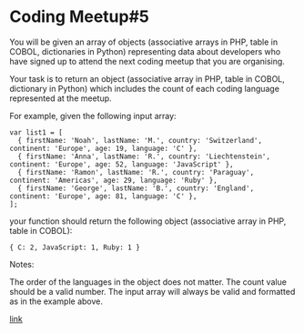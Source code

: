 # Coding Meetup#5
You will be given an array of objects (associative arrays in PHP, table in COBOL, dictionaries in Python) representing data about developers who have signed up to attend the next coding meetup that you are organising.

Your task is to return an object (associative array in PHP, table in COBOL, dictionary in Python) which includes the count of each coding language represented at the meetup.

For example, given the following input array:
```
var list1 = [
  { firstName: 'Noah', lastName: 'M.', country: 'Switzerland', continent: 'Europe', age: 19, language: 'C' },
  { firstName: 'Anna', lastName: 'R.', country: 'Liechtenstein', continent: 'Europe', age: 52, language: 'JavaScript' },
  { firstName: 'Ramon', lastName: 'R.', country: 'Paraguay', continent: 'Americas', age: 29, language: 'Ruby' },
  { firstName: 'George', lastName: 'B.', country: 'England', continent: 'Europe', age: 81, language: 'C' },
];
```
your function should return the following object (associative array in PHP, table in COBOL):
```
{ C: 2, JavaScript: 1, Ruby: 1 }
```
Notes:

The order of the languages in the object does not matter.
The count value should be a valid number.
The input array will always be valid and formatted as in the example above.

[link](https://www.codewars.com/kata/coding-meetup-number-5-higher-order-functions-series-prepare-the-count-of-languages)